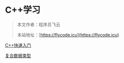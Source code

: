 # C++学习

> 本文作者：程序员飞云
>
> 本站地址：[https://flycode.icu](https://flycode.icu)


[C++快速入门](C++快速入门.md)

[复合数据类型](复合数据类型.md)